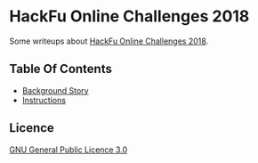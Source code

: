 # HackFu Online Challenges 2018

Some writeups about [HackFu Online Challenges 2018](https://bronzefrog.mwrinfosecurity.com).

## Table Of Contents

- [Background Story](docs/background.md)
- [Instructions](docs/instructions.md)

## Licence

[GNU General Public Licence 3.0](LICENSE)
